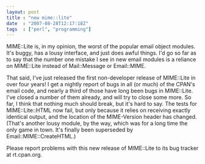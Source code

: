 ```yaml
---
layout: post
title : "new mime::lite"
date  : "2007-08-28T12:17:18Z"
tags  : ["perl", "programming"]
---
```

MIME::Lite is, in my opinion, the worst of the popular email object modules. It's buggy, has a lousy interface, and just does awful things.  I'd go so far as to say that the number one mistake I see in new email modules is a reliance on MIME::Lite instead of Mail::Message or Email::MIME.

That said, I've just released the first non-developer release of MIME::Lite in over four years!  I get a nightly report of bugs in all (or much) of the CPAN's email code, and nearly a third of those have long been bugs in MIME::Lite. I've closed a number of them already, and will try to close some more.  So far, I think that nothing much should break, but it's hard to say.  The tests for MIME::Lite::HTML now fail, but only because it relies on receiving exactly identical output, and the location of the MIME-Version header has changed. (That's another lousy module, by the way, which was for a long time the only game in town.  It's finally been superseded by Email::MIME::CreateHTML.)

Please report problems with this new release of MIME::Lite to its bug tracker at rt.cpan.org. 
